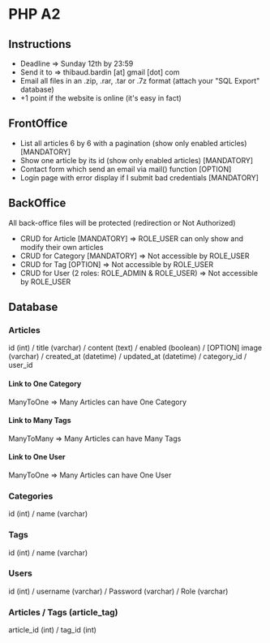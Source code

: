 # PHP A2

## Instructions

* Deadline => Sunday 12th by 23:59
* Send it to => thibaud.bardin [at] gmail [dot] com 
* Email all files in an .zip, .rar, .tar or .7z format (attach your "SQL Export" database)
* +1 point if the website is online (it's easy in fact)

## FrontOffice

* List all articles 6 by 6 with a pagination (show only enabled articles) [MANDATORY]
* Show one article by its id (show only enabled articles) [MANDATORY]
* Contact form which send an email via mail() function [OPTION]
* Login page with error display if I submit bad credentials [MANDATORY]

## BackOffice 

All back-office files will be protected (redirection or Not Authorized)

* CRUD for Article [MANDATORY] => ROLE_USER can only show and modify their own articles
* CRUD for Category [MANDATORY] => Not accessible by ROLE_USER
* CRUD for Tag [OPTION] => Not accessible by ROLE_USER
* CRUD for User (2 roles: ROLE_ADMIN & ROLE_USER) => Not accessible by ROLE_USER

## Database

### Articles

id (int) / title (varchar) / content (text) / enabled (boolean) / [OPTION] image (varchar) / created_at (datetime) / updated_at (datetime) / category_id / user_id

#### Link to One Category

ManyToOne => Many Articles can have One Category

#### Link to Many Tags

ManyToMany => Many Articles can have Many Tags

#### Link to One User

ManyToOne => Many Articles can have One User

### Categories

id (int) / name (varchar)

### Tags

id (int) / name (varchar)

### Users

id (int) / username (varchar) / Password (varchar) / Role (varchar)

### Articles / Tags (article_tag)

article_id (int) / tag_id (int)